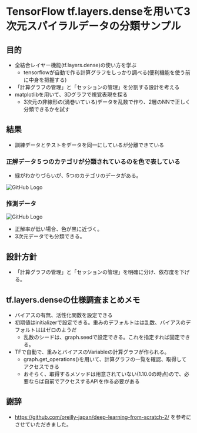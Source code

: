 # TensorFlow tf.layers.denseを用いて3次元スパイラルデータの分類サンプル

## 目的
* 全結合レイヤー機能(tf.layers.dense)の使い方を学ぶ
  * tensorflowが自動で作る計算グラフをしっかり調べる(便利機能を使う前に中身を把握する)
* 「計算グラフの管理」と「セッションの管理」を分割する設計を考える
* matplotlibを用いて、3Dグラフで視覚表現を探る
  * 3次元の非線形の(渦巻いている)データを乱数で作り、2層のNNで正しく分類できるかを試す  

## 結果

* 訓練データとテストをデータを同一にしているが分離できている

### 正解データ５つのカテゴリが分類されているのを色で表している
* 緑がわかりづらいが、5つのカテゴリのデータがある。

![GitHub Logo](/images/logo.png)

### 推測データ

![GitHub Logo](/images/logo.png)

* 正解率が低い場合、色が黒に近づく。
* 3次元データでも分類できる。


## 設計方針
* 「計算グラフの管理」と「セッションの管理」を明確に分け、依存度を下げる。

## tf.layers.denseの仕様調査まとめメモ
* バイアスの有無、活性化関数を設定できる
* 初期値はinitializerで設定できる。重みのデフォルトはは乱数、バイアスのデフォルトははゼロのようだ
  * 乱数のシードは、graph.seedで設定できる。これを指定すれば固定できる。
* TFで自動で、重みとバイアスのVariableの計算グラフが作られる。
  * graph.get_operations()を用いて、計算グラフの一覧を確認、取得してアクセスできる
  * おそらく、取得するメソッドは用意されていない(1.10.0の時点)ので、必要ならば自前でアクセスするAPIを作る必要がある

## 謝辞
* https://github.com/oreilly-japan/deep-learning-from-scratch-2/ を参考にさせていただきました。